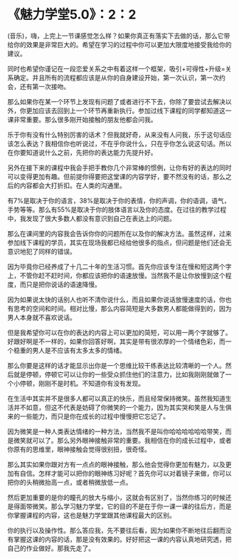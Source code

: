 # 《魅力学堂5.0》：2：2

(音乐)，嗨，上完上一节课感觉怎么样？如果你真正有落实下去做的话，那么它带给你的效果是非常巨大的。希望在学习的过程中你可以更加大限度地接受我给你的建议。

同时也希望你谨记在一段恋爱关系之中有着这样一个框架，吸引+可得性+升级=关系确定。并且所有的流程都应该是从你的自身建设开始，第一次认识，第一次约会，还有第一次接吻。

那么如果你在某一个环节上发现有问题了或者进行不下去，你除了要尝试去解决以外，你更加应该去回到上一个环节再重新执行。参加过线下课程的同学都知道这一课非常重要。那么很多刚开始接触的朋友他都会问我。

乐于你有没有什么特别厉害的话术？但我就好奇，从来没有人问我，乐于这句话应该怎么表达？我相信你也听说过，不在乎你说什么，只在乎你怎么说这句话。所以在你要知道说什么之前，先把你的表达能力先提升好。

另外在接下来的课程中我会手把手教你几个非常棒的惯例，让你有好的表达的同时可以变得更加有趣。但前提你得要把这堂课的内容学好，要不然没有的话，那么之后的内容都会大打折扣。在人类的沟通里。

有7%是取决于你的语言，38%是取决于你的表情，你的声调，你的语调，语气，手势等等。那么有55%是取决于你的肢体语言以及你的态度。在过往的教学过程中，我发现了很大多数人都没有意识到自己在表达上的问题。

那么在课间里的内容我会告诉你你的问题所在以及你的解决方法。虽然这样，过来参加线下课程的学员，其实在现场我都已经给他很多的指点，但问题是他们还会无意识地犯了同样的错误。

因为毕竟你已经养成了十几二十年的生活习惯。首先你应该专注在慢和短这两个字上，不管你赶不赶时间，你都应该把你的语速放慢。当然我不是让你放慢到这个程度，而只是把你说话的语速降慢。

因为如果说太快的话别人也听不清你说什么，而且如果你说话放慢速度的话，你也有思考的空间和时间。相对比慢，那么内容简短是大多数男人都能做得到的，因为男人本身就不喜欢说话。

但是我希望你可以在你的表达的内容上可以更加的简短，可以用一两个字就够了。好跟好啊是不一样的，如果你回答好啊，其实是带有很浓厚的一个情绪色彩，而一个稳重的男人是不应该有太多太多的情绪。

那么你要是这样的话才能显示出你是一个思维比较干练表达比较清晰的一个人。然后就是停顿，停顿它可以让你的一些受众抓住他们的注意力，比如我刚刚就做了一个小停顿，刚刚不是时机。不知道你有没有发现。

在生活中其实并不是很多人都可以真正的快乐，而且经常保持微笑。虽然我知道生活并不如意，但这不代表是妨碍了你微笑的一个能力，因为其实哭和笑是人与生俱来的一些能力，而只是你在成长的过程中慢慢把它忘记了。

因为微笑是一种人类表达情绪的一种方法，当然我不是叫你哈哈哈哈哈哈带笑，而是微笑就可以了。那么另外眼神接触非常的重要。我相信在你的成长过程中，或者你原有的思维里，眼神接触会觉得很别扭，很奇怪。

那么其实如果你跟对方有一点点的眼神接触，那么他会觉得你更加有魅力，以及更加有自信。怎样才能可以把你的眼神练习好呢？首先你可以对着镜子来做，你可以把你的头稍微抬高一点，或者稍微放低一点。

然后更加重要的是你的瞳孔的放大与缩小，这就会有区别了，当然你练习的时候还是得面带微笑。那么学习魅力学堂，它的目的不是在于你一课一课的往后方，而是你掌握课程的内容，这也是魅力学堂跟其他课程最大的区别。

你的执行以及操作性。那么答应我，先不要往后看，因为如果你不断地往后翻而没有掌握这课的内容的话，那是没有效果的。好好把这一课的内容认真地研究透，把自己的作业做好。那我先走了。

